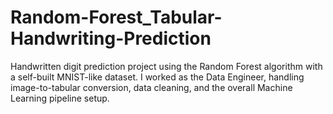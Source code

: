 # Random-Forest_Tabular-Handwriting-Prediction
Handwritten digit prediction project using the Random Forest algorithm with a self-built MNIST-like dataset. I worked as the Data Engineer, handling image-to-tabular conversion, data cleaning, and the overall Machine Learning pipeline setup.
